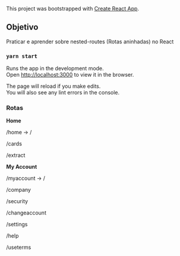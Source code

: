 This project was bootstrapped with [Create React App](https://github.com/facebook/create-react-app).

## Objetivo

Praticar e aprender sobre nested-routes (Rotas aninhadas) no React

### `yarn start`

Runs the app in the development mode.<br />
Open [http://localhost:3000](http://localhost:3000) to view it in the browser.

The page will reload if you make edits.<br />
You will also see any lint errors in the console.

### Rotas

**Home**

/home -> /

/cards

/extract

**My Account**

/myaccount -> /

/company

/security

/changeaccount

/settings

/help

/useterms
